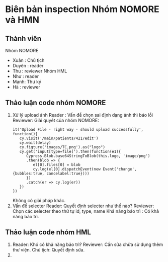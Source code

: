 Biên bản inspection
Nhóm NOMORE và HMN
===
## Thành viên
Nhóm NOMORE
- Xuân : Chủ tịch
- Duyên : reader
- Thu : reviewer
Nhóm HML
- Như : reader
- Mạnh: Thư ký
- Hà : reviewer

## Thảo luận code nhóm NOMORE
1. Xử lý upload ảnh
   Reader  : Vấn đề chọn sai định dạng ảnh thì báo lỗi
   Reviewer: Giải quyết của nhóm NOMORE:
   ```cypress
   it('Upload File - right way - should upload successfully', function(){
      cy.visit('/main/patients/421/edit')
	  cy.wait(delay)
	  cy.figture('images/TC.png').as("logo")
	  cy.get('input[type=file]').then(function(e1){
	     Cypress.Blob.base64StringToBlob(this.logo, 'image/png')
		 .then(blob => {
		    el[0].files[0] = blob
			cy.log(el[0].dispatchEvent(new Event('change', {bubbles:true, cancelabel:true})))
		 })
		 .catch(er => cy.log(er))
	  })
   })
   ```
   Không có giải pháp khác.
2. Vấn đề selecter
   Reader: Quyết định selecter như thế nào?
   Reviewer: Chọn các selecter theo thứ tự id, type, name
   Khả năng bảo trì : Có khả năng bảo trì.

## Thảo luận code nhóm HML
1. Reader: Khó có khả năng bảo trì?
   Reviewer: Cần sửa chữa sử dụng thêm thư viện.
   Chủ tịch: Quyết định sửa.
2. 
   
